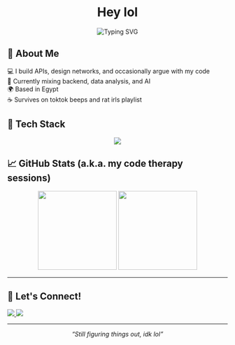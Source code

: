 <h1 align="center">Hey lol</h1>

<p align="center">
  <img src="https://readme-typing-svg.demolab.com?font=Fira+Code&pause=800&center=true&vCenter=true&width=435&lines=I+code+things+and+break+them+too;CS+student;kys;Sometimes+they+work;Backend+%7C+Data+%7C+Networks;Sending+packets+and+prayers;Flirting+with+APIs" alt="Typing SVG" />
</p>


## 🧠 About Me   
💻 I build APIs, design networks, and occasionally argue with my code  
🧪 Currently mixing backend, data analysis, and AI  
🌍 Based in Egypt  
☕️ Survives on toktok beeps and rat irls playlist



## 🧰 Tech Stack
<p align="center">
  <img src="https://skillicons.dev/icons?i=js,nodejs,express,mongodb,mysql,python,html,css,git,github,vscode,linux,pytorch,keras" />
</p>



## 📈 GitHub Stats (a.k.a. my code therapy sessions)
<div align="center">
  <img src="https://github-readme-stats.vercel.app/api?username=youssefescobar&show_icons=true&theme=tokyonight&hide_title=true" height="180"/>
  <img src="https://github-readme-streak-stats.herokuapp.com/?user=youssefescobar&theme=tokyonight" height="180"/>
</div>

---


## 🤝 Let's Connect!
<p>
  <a href="mailto:your.email@example.com">
    <img src="https://img.shields.io/badge/Email-D14836?style=for-the-badge&logo=gmail&logoColor=white"/>
  </a>
  <a href="https://www.linkedin.com/in/your-linkedin">
    <img src="https://img.shields.io/badge/LinkedIn-0A66C2?style=for-the-badge&logo=linkedin&logoColor=white"/>
  </a>
</p>

---

<p align="center">
  <em>“Still figuring things out, idk lol”</em>
</p>
